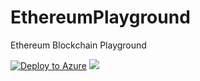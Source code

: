 # EthereumPlayground
Ethereum Blockchain Playground

[![Deploy to Azure](http://azuredeploy.net/deploybutton.png)](https://portal.azure.com/#create/Microsoft.Template/uri/https%3A%2F%2Fraw.githubusercontent.com%2Fgeeko76%2FGeekoEthereumPlayground%2Fmaster%2Fazuredeploy.json)
<a href="http://armviz.io/#/?load=https%3A%2F%2Fraw.githubusercontent.com%2Fgeeko76%2FGeekoEthereumPlayground%2Fmaster%2Fazuredeploy.json" target="_blank">
    <img src="http://armviz.io/visualizebutton.png"/>
</a>

